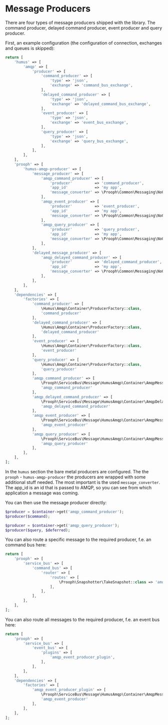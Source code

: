# Message Producers

There are four types of message producers shipped with the library.
The command producer, delayed command producer, event producer and query producer.

First, an example configuration (the configuration of connection, exchanges and queues is skipped):

```php
return [
    'humus' => [
        'amqp' => [
            'producer' => [
                'command_producer' => [
                    'type' => 'json',
                    'exchange' => 'command_bus_exchange',
                ],
                'delayed_command_producer' => [
                    'type' => 'json',
                    'exchange' => 'delayed_command_bus_exchange',
                ],
                'event_producer' => [
                    'type' => 'json',
                    'exchange' => 'event_bus_exchange',
                ],
                'query_producer' => [
                    'type' => 'json',
                    'exchange' => 'query_bus_exchange',
                ],
            ],
        ],
    ],
    'prooph' => [
        'humus-amqp-producer' => [
            'message_producer' => [
                'amqp_command_producer' => [
                    'producer'          => 'command_producer',
                    'app_id'            => 'my app',
                    'message_converter' => \Prooph\Common\Messaging\NoOpMessageConverter::class,
                ],
                'amqp_event_producer' => [
                    'producer'          => 'event_producer',
                    'app_id'            => 'my app',
                    'message_converter' => \Prooph\Common\Messaging\NoOpMessageConverter::class,
                ],
                'amqp_query_producer' => [
                    'producer'          => 'query_producer',
                    'app_id'            => 'my app',
                    'message_converter' => \Prooph\Common\Messaging\NoOpMessageConverter::class,
                ],
            ],
            'delayed_message_producer' => [
                'amqp_delayed_command_producer' => [
                    'producer'          => 'delayed_command_producer',
                    'app_id'            => 'my app',
                    'message_converter' => \Prooph\Common\Messaging\NoOpMessageConverter::class,
                ],
            ],
        ],
    ],
    'dependencies' => [
        'factories' => [
            'command_producer' => [
                \Humus\Amqp\Container\ProducerFactory::class,
                'command_producer'
            ],
            'delayed_command_producer' => [
                \Humus\Amqp\Container\ProducerFactory::class,
                'delayed_command_producer'
            ],
            'event_producer' => [
                \Humus\Amqp\Container\ProducerFactory::class,
                'event_producer'
            ],
            'query_producer' => [
                \Humus\Amqp\Container\ProducerFactory::class,
                'query_producer'
            ],
            'amqp_command_producer' => [
                \Prooph\ServiceBus\Message\HumusAmqp\Container\AmqpMessageProducerFactory::class,
                'amqp_command_producer'
            ],
            'amqp_delayed_command_producer' => [
                \Prooph\ServiceBus\Message\HumusAmqp\Container\AmqpDelayedMessageProducerFactory::class,
                'amqp_delayed_command_producer'
            ],
            'amqp_event_producer' => [
                \Prooph\ServiceBus\Message\HumusAmqp\Container\AmqpMessageProducerFactory::class,
                'amqp_event_producer'
            ],
            'amqp_query_producer' => [
                \Prooph\ServiceBus\Message\HumusAmqp\Container\AmqpMessageProducerFactory::class,
                'amqp_query_producer'
            ],
        ],
    ],
];
```

In the `humus` section the bare metal producers are configured.
The the `prooph` - `humus-amqp-producer` the producers are wrapped with some additional stuff needed.
The most important is the used `message_converter`. The app_id is an id that is passed to AMQP, so you can see
from which application a message was coming.

You can then use the message producer directly:

```php
$producer = $container->get('amqp_command_producer');
$producer($command);

$producer = $container->get('amqp_query_producer');
$producer($query, $deferred);
```

You can also route a specific message to the required producer, f.e. an command bus here:

```php
return [
    'prooph' => [
        'service_bus' => [
            'command_bus' => [
                'router' => [
                    'routes' => [
                        \Prooph\Snapshotter\TakeSnapshot::class => 'amqp_command_producer',
                    ],
                ],
            ],
        ],
    ],
];
```

You can also route all messages to the required producer, f.e. an event bus here:

```php
return [
    'prooph' => [
        'service_bus' => [
            'event_bus' => [
                'plugins' => [
                    'amqp_event_producer_plugin',
                ],
            ],
        ],
    ],
    'dependencies' => [
        'factories' => [
            'amqp_event_producer_plugin' => [
                \Prooph\ServiceBus\Message\HumusAmqp\Container\AmqpMessageProducerFactory,
                'amqp_event_producer'
            ],
        ],
    ],
];
```

